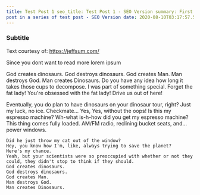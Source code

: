 ```yaml
---
title: Test Post 1 seo_title: Test Post 1 - SEO Version summary: First post in a series of test post seo_desc: First
post in a series of test post - SEO Version date: 2020-08-10T03:17:57.500Z
---
```


### Subtitle

Text courtesy of: https://jeffsum.com/

Since you dont want to read more lorem ipsum

God creates dinosaurs. God destroys dinosaurs. God creates Man. Man destroys God. Man creates Dinosaurs. Do you have any
idea how long it takes those cups to decompose. I was part of something special. Forget the fat lady! You're obsessed
with the fat lady! Drive us out of here!

Eventually, you do plan to have dinosaurs on your dinosaur tour, right? Just my luck, no ice. Checkmate... Yes, Yes,
without the oops! Is this my espresso machine? Wh-what is-h-how did you get my espresso machine? This thing comes fully
loaded. AM/FM radio, reclining bucket seats, and... power windows.

    Did he just throw my cat out of the window? 
    Hey, you know how I'm, like, always trying to save the planet? 
    Here's my chance. 
    Yeah, but your scientists were so preoccupied with whether or not they could, they didn't stop to think if they should. 
    God creates dinosaurs. 
    God destroys dinosaurs. 
    God creates Man. 
    Man destroys God. 
    Man creates Dinosaurs.
